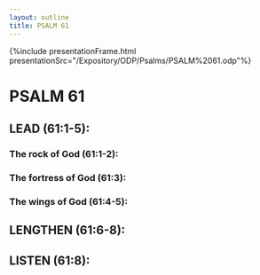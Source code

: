 ```yaml
---
layout: outline
title: PSALM 61
---
```

{%include presentationFrame.html presentationSrc="/Expository/ODP/Psalms/PSALM%2061.odp"%}

# PSALM 61 
## LEAD (61:1-5): 
###  The rock of God (61:1-2): 
###  The fortress of God (61:3): 
###  The wings of God (61:4-5): 
## LENGTHEN (61:6-8): 
## LISTEN (61:8): 

